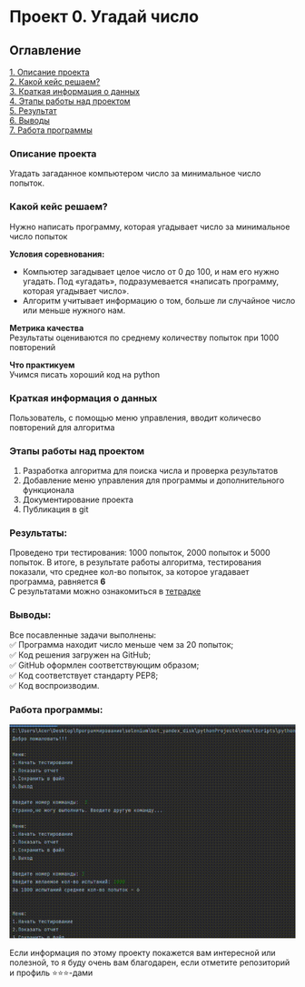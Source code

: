 # Проект 0. Угадай число

## Оглавление  
[1. Описание проекта](README.md#Описание-проекта)  
[2. Какой кейс решаем?](README.md#Какой-кейс-решаем)  
[3. Краткая информация о данных](README.md#Краткая-информация-о-данных)  
[4. Этапы работы над проектом](README.md#Этапы-работы-над-проектом)  
[5. Результат](README.md#Результат)    
[6. Выводы](README.md#Выводы)
<br>[7. Работа программы](README.md#Работа-программы)

### Описание проекта    
Угадать загаданное компьютером число за минимальное число попыток.

### Какой кейс решаем?    
Нужно написать программу, которая угадывает число за минимальное число попыток

**Условия соревнования:**  
- Компьютер загадывает целое число от 0 до 100, и нам его нужно угадать. Под «угадать», подразумевается «написать программу, которая угадывает число».
- Алгоритм учитывает информацию о том, больше ли случайное число или меньше нужного нам.

**Метрика качества**     
Результаты оцениваются по среднему количеству попыток при 1000 повторений

**Что практикуем**     
Учимся писать хороший код на python


### Краткая информация о данных
Пользователь, с помощью меню управления, вводит количесво повторений для алгоритма


### Этапы работы над проектом  
1. Разработка алгоритма для поиска числа и проверка результатов
2. Добавление меню управления для программы и дополнительного функционала
3. Документирование проекта
4. Публикация в git


### Результаты:  
Проведено три тестирования: 1000 попыток, 2000 попыток и 5000 попыток. В итоге, в результате работы алгоритма, тестирования показали, что среднее кол-во попыток, за которое угадавает программа, равняется <b>6 </b><br>
С результатами можно ознакомиться в [тетрадке](The_result_of_the_algorithm.ipynb)


### Выводы:  
Все посавленные задачи выполнены:
<br>✅ Программа находит число меньше чем за 20 попыток;
<br>✅ Код решения загружен на GitHub;
<br>✅ GitHub оформлен соответствующим образом; 
<br>✅ Код соответствует стандарту PEP8;
<br>✅ Код воспроизводим.

### Работа программы:
![image](for_git/work_prog.gif)

Если информация по этому проекту покажется вам интересной или полезной, то я буду очень вам благодарен, если отметите репозиторий и профиль ⭐️⭐️⭐️-дами